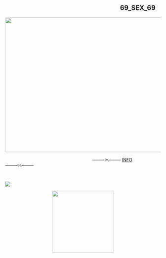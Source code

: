 ## 　　　　　　　　　 　　　　　　　 　 69_SEX_69
<p align="center">
      <img width="540" height="435" src="https://psv4.userapi.com/s/v1/d/LEB3GPG8eapQCV2OSovpkqILvUB8p_dMc0Wa53ya3i2GcZ4tb54XLohO16DAfRd7KLwB9AN1xC6wuyvhp_PJ29nvN4C5skdH_W-tsH9fc2EfVooT783yxg/ila.png">
</p>

ㅤㅤㅤㅤㅤㅤ ㅤㅤㅤㅤㅤㅤㅤㅤㅤㅤㅤ ㅤㅤㅤㅤ  ────୨ৎ────   [INFO](https://t.me/morainfo)   ────୨ৎ────  
<p align="center">
      <img width="300" height="15" src="https://i.postimg.cc/PrdV9r3g/g7gqwu.png">
</p>

![](https://komarev.com/ghpvc/?username=mora-xxx&style=for-the-badge&color=red&label=секс+порно)

<p align="center">
      <img width="200" height="200" src="https://sun9-46.userapi.com/impg/dRYJ9iRA86xRbhYoYegMOdz1f5zaFbOolNTWUA/hT508S_CxIU.jpg?size=366x366&quality=95&sign=9fe384db4090047f184b41b0cc59b002&type=album">
</p>
